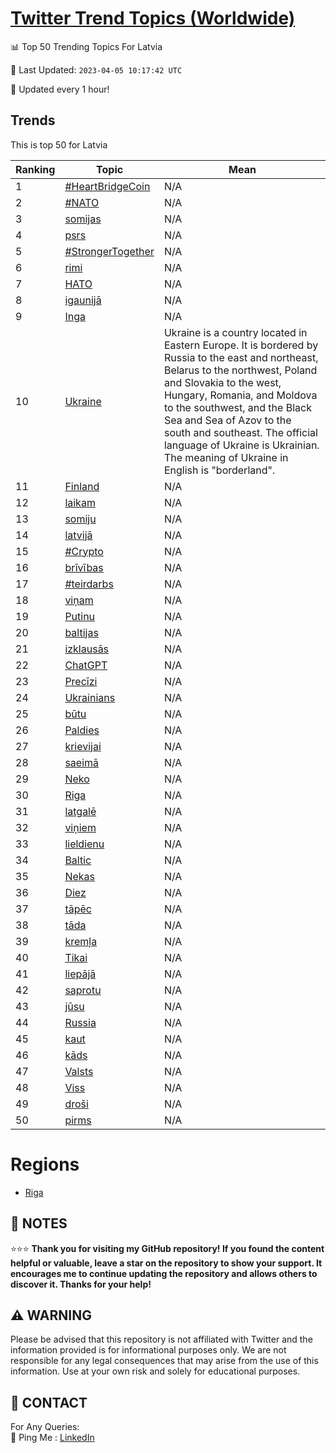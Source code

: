[Twitter Trend Topics (Worldwide)](https://github.com/ErcinDedeoglu/Twitter-Trend-Topics)
==========


📊 Top 50 Trending Topics For Latvia

📆 Last Updated: `2023-04-05 10:17:42 UTC`

🔧 Updated every 1 hour!


## Trends

This is top 50 for Latvia

| Ranking | Topic | Mean |
| ------- | ------------ | ------------ |
| 1 | [#HeartBridgeCoin](http://twitter.com/search?q=%23HeartBridgeCoin) | N/A |
| 2 | [#NATO](http://twitter.com/search?q=%23NATO) | N/A |
| 3 | [somijas](http://twitter.com/search?q=somijas) | N/A |
| 4 | [psrs](http://twitter.com/search?q=psrs) | N/A |
| 5 | [#StrongerTogether](http://twitter.com/search?q=%23StrongerTogether) | N/A |
| 6 | [rimi](http://twitter.com/search?q=rimi) | N/A |
| 7 | [НАТО](http://twitter.com/search?q=%d0%9d%d0%90%d0%a2%d0%9e) | N/A |
| 8 | [igaunijā](http://twitter.com/search?q=igaunij%c4%81) | N/A |
| 9 | [Inga](http://twitter.com/search?q=Inga) | N/A |
| 10 | [Ukraine](http://twitter.com/search?q=Ukraine) | Ukraine is a country located in Eastern Europe. It is bordered by Russia to the east and northeast, Belarus to the northwest, Poland and Slovakia to the west, Hungary, Romania, and Moldova to the southwest, and the Black Sea and Sea of Azov to the south and southeast. The official language of Ukraine is Ukrainian. The meaning of Ukraine in English is "borderland". |
| 11 | [Finland](http://twitter.com/search?q=Finland) | N/A |
| 12 | [laikam](http://twitter.com/search?q=laikam) | N/A |
| 13 | [somiju](http://twitter.com/search?q=somiju) | N/A |
| 14 | [latvijā](http://twitter.com/search?q=latvij%c4%81) | N/A |
| 15 | [#Crypto](http://twitter.com/search?q=%23Crypto) | N/A |
| 16 | [brīvības](http://twitter.com/search?q=br%c4%abv%c4%abbas) | N/A |
| 17 | [#teirdarbs](http://twitter.com/search?q=%23teirdarbs) | N/A |
| 18 | [viņam](http://twitter.com/search?q=vi%c5%86am) | N/A |
| 19 | [Putinu](http://twitter.com/search?q=Putinu) | N/A |
| 20 | [baltijas](http://twitter.com/search?q=baltijas) | N/A |
| 21 | [izklausās](http://twitter.com/search?q=izklaus%c4%81s) | N/A |
| 22 | [ChatGPT](http://twitter.com/search?q=ChatGPT) | N/A |
| 23 | [Precīzi](http://twitter.com/search?q=Prec%c4%abzi) | N/A |
| 24 | [Ukrainians](http://twitter.com/search?q=Ukrainians) | N/A |
| 25 | [būtu](http://twitter.com/search?q=b%c5%abtu) | N/A |
| 26 | [Paldies](http://twitter.com/search?q=Paldies) | N/A |
| 27 | [krievijai](http://twitter.com/search?q=krievijai) | N/A |
| 28 | [saeimā](http://twitter.com/search?q=saeim%c4%81) | N/A |
| 29 | [Neko](http://twitter.com/search?q=Neko) | N/A |
| 30 | [Riga](http://twitter.com/search?q=Riga) | N/A |
| 31 | [latgalē](http://twitter.com/search?q=latgal%c4%93) | N/A |
| 32 | [viņiem](http://twitter.com/search?q=vi%c5%86iem) | N/A |
| 33 | [lieldienu](http://twitter.com/search?q=lieldienu) | N/A |
| 34 | [Baltic](http://twitter.com/search?q=Baltic) | N/A |
| 35 | [Nekas](http://twitter.com/search?q=Nekas) | N/A |
| 36 | [Diez](http://twitter.com/search?q=Diez) | N/A |
| 37 | [tāpēc](http://twitter.com/search?q=t%c4%81p%c4%93c) | N/A |
| 38 | [tāda](http://twitter.com/search?q=t%c4%81da) | N/A |
| 39 | [kremļa](http://twitter.com/search?q=krem%c4%bca) | N/A |
| 40 | [Tikai](http://twitter.com/search?q=Tikai) | N/A |
| 41 | [liepājā](http://twitter.com/search?q=liep%c4%81j%c4%81) | N/A |
| 42 | [saprotu](http://twitter.com/search?q=saprotu) | N/A |
| 43 | [jūsu](http://twitter.com/search?q=j%c5%absu) | N/A |
| 44 | [Russia](http://twitter.com/search?q=Russia) | N/A |
| 45 | [kaut](http://twitter.com/search?q=kaut) | N/A |
| 46 | [kāds](http://twitter.com/search?q=k%c4%81ds) | N/A |
| 47 | [Valsts](http://twitter.com/search?q=Valsts) | N/A |
| 48 | [Viss](http://twitter.com/search?q=Viss) | N/A |
| 49 | [droši](http://twitter.com/search?q=dro%c5%a1i) | N/A |
| 50 | [pirms](http://twitter.com/search?q=pirms) | N/A |



# Regions

* [Riga](</Latvia/Riga.md>)



## 📝 NOTES

⭐⭐⭐ **Thank you for visiting my GitHub repository! If you found the content helpful or valuable, leave a star on the repository to show your support. It encourages me to continue updating the repository and allows others to discover it. Thanks for your help!**


## ⚠️ WARNING

Please be advised that this repository is not affiliated with Twitter and the information provided is for informational purposes only. We are not responsible for any legal consequences that may arise from the use of this information. Use at your own risk and solely for educational purposes.


## 📨 CONTACT

 For Any Queries:  
            🏓 Ping Me : [LinkedIn](https://www.linkedin.com/in/ercindedeoglu/)
